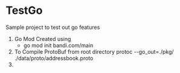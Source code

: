 # TestGo
Sample project to test out go features


1) Go Mod Created using 
    * go mod init bandi.com/main
2) To Compile ProtoBuf from root directory
    protoc --go_out=./pkg/ ./data/proto/addressbook.proto 
3) 